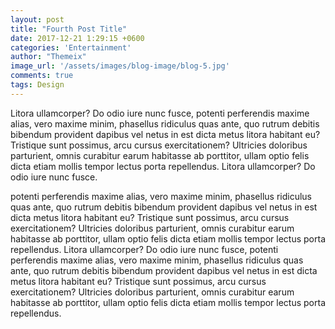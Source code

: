 ```yaml
---
layout: post
title: "Fourth Post Title"
date: 2017-12-21 1:29:15 +0600
categories: 'Entertainment'
author: "Themeix"
image_url: '/assets/images/blog-image/blog-5.jpg'
comments: true
tags: Design 
---
```


Litora ullamcorper? Do odio iure nunc fusce, potenti perferendis maxime alias, vero maxime minim, phasellus ridiculus quas ante, quo rutrum debitis bibendum provident dapibus vel netus in est dicta metus litora habitant eu? Tristique sunt possimus, arcu cursus exercitationem? Ultricies doloribus parturient, omnis curabitur earum habitasse ab porttitor, ullam optio felis dicta etiam mollis tempor lectus porta repellendus.
Litora ullamcorper? Do odio iure nunc fusce. 

potenti perferendis maxime alias, vero maxime minim, phasellus ridiculus quas ante, quo rutrum debitis bibendum provident dapibus vel netus in est dicta metus litora habitant eu? Tristique sunt possimus, arcu cursus exercitationem? Ultricies doloribus parturient, omnis curabitur earum habitasse ab porttitor, ullam optio felis dicta etiam mollis tempor lectus porta repellendus.
Litora ullamcorper? Do odio iure nunc fusce, potenti perferendis maxime alias, vero maxime minim, phasellus ridiculus quas ante, quo rutrum debitis bibendum provident dapibus vel netus in est dicta metus litora habitant eu? Tristique sunt possimus, arcu cursus exercitationem? Ultricies doloribus parturient, omnis curabitur earum habitasse ab porttitor, ullam optio felis dicta etiam mollis tempor lectus porta repellendus.